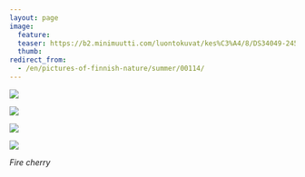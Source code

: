 ```yaml
---
layout: page
image:
  feature:
  teaser: https://b2.minimuutti.com/luontokuvat/kes%C3%A4/8/DS34049-245px.jpg
  thumb:
redirect_from:
  - /en/pictures-of-finnish-nature/summer/00114/
---
```


![](https://b2.minimuutti.com/luontokuvat/kes%C3%A4/8/DS34059-800px.jpg)

![](https://b2.minimuutti.com/luontokuvat/kes%C3%A4/8/DS34057-800px.jpg)

![](https://b2.minimuutti.com/luontokuvat/kes%C3%A4/8/DS34054-800px.jpg)

![](https://b2.minimuutti.com/luontokuvat/kes%C3%A4/8/DS34049-800px.jpg)

*Fire cherry*
